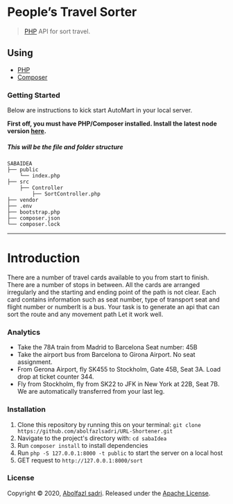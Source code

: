 # ‫‪People’s‬‬ ‫‪Travel‬‬ ‫‪Sorter‬‬

> [PHP](https://www.php.net/) API for sort travel.


## Using

* [PHP](https://www.php.net/)
* [Composer](https://getcomposer.org/doc/)

### Getting Started
 Below are instructions to kick start AutoMart in your local server.


 **First off, you must have PHP/Composer installed. Install the latest node version [here](https://www.php.net/).**



##### This will be the file and folder structure

    SABAIDEA
    ├── public
        └── index.php 
    ├── src
        ├── Controller 
            ├── SortController.php
    ├── vendor
    ├── .env
    ├── bootstrap.php 
    ├── composer.json
    └── composer.lock                  
<hr/>

# Introduction

There are a number of travel cards available to you from start to finish. There are a number of stops in between. All the cards are arranged irregularly and the starting and ending point of the path is not clear. Each card contains information such as seat number, type of transport seat and flight number or numberIt is a bus. 
Your task is to generate an api that can sort the route and any movement path Let it work well.

### Analytics
* Take the 78A train from Madrid to Barcelona Seat number: 45B 
* Take the airport bus from Barcelona to Girona Airport. No seat ‫‪assignment.‬‬
* From Gerona Airport, fly SK455 to Stockholm, Gate 45B, Seat 3A. Load drop at ticket counter 344.
* Fly from Stockholm, fly from SK22 to JFK in New York at 22B, Seat 7B. We are automatically transferred from your last leg.


### Installation
 
 1. Clone this repository by running this on your terminal: `git clone https://github.com/abolfazlsadri/URL-Shortener.git`
 2. Navigate to the project's directory with: `cd sabaIdea`
 3. Run `composer install` to install dependencies
 4. Run `php -S 127.0.0.1:8000 -t public` to start the server on a local host
 5. GET request to `http://127.0.0.1:8000/sort`

### License

Copyright © 2020, [Abolfazl sadri](https://github.com/abolfazlsadri).
Released under the [Apache License](LICENSE).